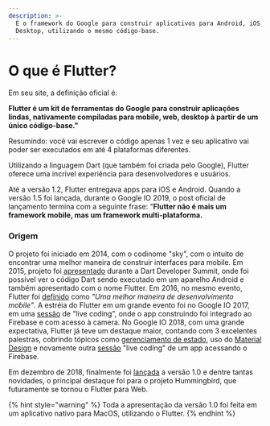 ```yaml
---
description: >-
  É o framework do Google para construir aplicativos para Android, iOS, Web e
  Desktop, utilizando o mesmo código-base.
---
```


# O que é Flutter?

Em seu site, a definição oficial é:

**Flutter é um kit de ferramentas do Google para construir aplicações lindas, nativamente compiladas para mobile, web, desktop à partir de um único código-base."**

Resumindo: você vai escrever o código apenas 1 vez e seu aplicativo vai poder ser executados em até 4 plataformas diferentes.

Utilizando a linguagem Dart \(que também foi criada pelo Google\), Flutter oferece uma incrível experiência para desenvolvedores e usuários.

Até a versão 1.2, Flutter entregava apps para iOS e Android. Quando a versão 1.5 foi lançada, durante o Google IO 2019, o post oficial de lançamento termina com a seguinte frase: "**Flutter não é mais um framework mobile, mas um framework multi-plataforma.**

### Origem

O projeto foi iniciado em 2014, com o codinome "sky", com o intuito de encontrar uma melhor maneira de construir interfaces para mobile. Em 2015, projeto foi [apresentado](https://www.youtube.com/watch?v=PnIWl33YMwA&t=67s) durante a Dart Developer Summit, onde foi possível ver o código Dart sendo executado em um aparelho Android e também apresentado com o nome Flutter. Em 2016, no mesmo evento, Flutter foi [definido](https://www.youtube.com/watch?v=Mx-AllVZ1VY&t=76s) como _"Uma melhor maneira de desenvolvimento mobile"_. A estréia do Flutter em um grande evento foi no Google IO 2017, em uma [sessão](https://www.youtube.com/watch?v=w2TcYP8qiRI&t=1773s) de "live coding", onde o app construindo foi integrado ao Firebase e com acesso à camera. No Google IO 2018, com uma grande expectativa, Flutter já teve um destaque maior, contando com 3 excelentes palestras, cobrindo tópicos como [gerenciamento de estado](https://www.youtube.com/watch?v=RS36gBEp8OI), uso do [Material Design](https://www.youtube.com/watch?v=hA0hrpR-o8U) e novamente outra [sessão](https://www.youtube.com/watch?v=p4yLzYwy_4g) "live coding" de um app acessando o Firebase.

Em dezembro de 2018, finalmente foi [lançada](https://www.youtube.com/watch?v=D-o4BqJxmJE) a versão 1.0 e dentre tantas novidades, o principal destaque foi para o projeto Hummingbird, que futuramente se tornou o Flutter para Web.

{% hint style="warning" %}
Toda a apresentação da versão 1.0 foi feita em um aplicativo nativo para MacOS, utilizando o Flutter.
{% endhint %}

